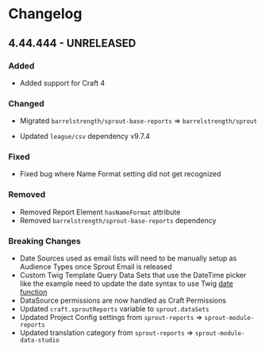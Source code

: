 # Changelog

## 4.44.444 - UNRELEASED

### Added

- Added support for Craft 4

### Changed

- Migrated `barrelstrength/sprout-base-reports` => `barrelstrength/sprout`

- Updated `league/csv` dependency v9.7.4

### Fixed

- Fixed bug where Name Format setting did not get recognized

### Removed

- Removed Report Element `hasNameFormat` attribute
- Removed `barrelstrength/sprout-base-reports` dependency

### Breaking Changes

- Date Sources used as email lists will need to be manually setup as Audience Types once Sprout Email is released
- Custom Twig Template Query Data Sets that use the DateTime picker like the example need to update the date syntax to
  use Twig [date function](https://craftcms.com/docs/4.x/upgrade.html#template-functions)
- DataSource permissions are now handled as Craft Permissions
- Updated `craft.sproutReports` variable to `sprout.dataSets`
- Updated Project Config settings from `sprout-reports`
  => `sprout-module-reports`
- Updated translation category from `sprout-reports` => `sprout-module-data-studio`
